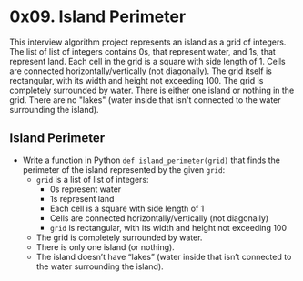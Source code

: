 # 0x09. Island Perimeter
This interview algorithm project represents an island as a grid of integers. The list of list of integers contains 0s, that represent water, and 1s, that represent land.  Each cell in the grid is a square with side length of 1.  Cells are connected horizontally/vertically (not diagonally).  The grid itself is rectangular, with its width and height not exceeding 100.  The grid is completely surrounded by water.  There is either one island or nothing in the grid.  There are no "lakes" (water inside that isn't connected to the water surrounding the island).

## Island Perimeter
* Write a function in Python `def island_perimeter(grid)` that finds the perimeter of the island represented by the given `grid`:
  * `grid` is a list of list of integers:
    * 0s represent water
    * 1s represent land
    * Each cell is a square with side length of 1
    * Cells are connected horizontally/vertically (not diagonally)
    * `grid` is rectangular, with its width and height not exceeding 100
  * The grid is completely surrounded by water.
  * There is only one island (or nothing).
  * The island doesn’t have “lakes” (water inside that isn’t connected to the water surrounding the island).

